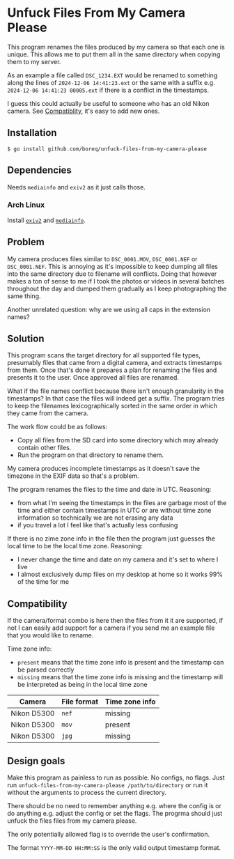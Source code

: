 # Unfuck Files From My Camera Please

This program renames the files produced by my camera so that each one is unique.
This allows me to put them all in the same directory when copying them to my
server.

As an example a file called `DSC_1234.EXT` would be renamed to something along
the lines of `2024-12-06 14:41:23.ext` or the same with a suffix e.g.
`2024-12-06 14:41:23 00005.ext` if there is a conflict in the timestamps.

I guess this could actually be useful to someone who has an old Nikon camera.
See [Compatiblity](#compatibility), it's easy to add new ones.

## Installation

    $ go install github.com/boreq/unfuck-files-from-my-camera-please

## Dependencies 

Needs `mediainfo` and `exiv2` as it just calls those.

### Arch Linux

Install [`exiv2`](https://archlinux.org/packages/extra/x86_64/exiv2/) and
[`mediainfo`](https://archlinux.org/packages/extra/x86_64/mediainfo/). 

## Problem

My camera produces files similar to `DSC_0001.MOV`, `DSC_0001.NEF` or
`DSC_0001.NEF`. This is annoying as it's impossible to keep dumping all files
into the same directory due to filename will conflicts. Doing that however makes
a ton of sense to me if I took the photos or videos in several batches
throughout the day and dumped them gradually as I keep photographing the same
thing. 

Another unrelated question: why are we using all caps in the extension names?

## Solution

This program scans the target directory for all supported file types, presumably
files that came from a digital camera, and extracts timestamps from them.  Once
that's done it prepares a plan for renaming the files and presents it to the
user. Once approved all files are renamed.

What if the file names conflict because there isn't enough granularity in the
timestamps? In that case the files will indeed get a suffix. The program tries
to keep the filenames lexicographically sorted in the same order in which they
came from the camera.

The work flow could be as follows:
- Copy all files from the SD card into some directory which may already contain
other files.
- Run the program on that directory to rename them.

My camera produces incomplete timestamps as it doesn't save the timezone in the
EXIF data so that's a problem.

The program renames the files to the time and date in UTC. Reasoning:
- from what I'm seeing the timestamps in the files are garbage most of the time
  and either contain timestamps in UTC or are without time zone information so
  technically we are not erasing any data
- if you travel a lot I feel like that's actually less confusing

If there is no zime zone info in the file then the program just guesses the
local time to be the local time zone. Reasoning:
- I never change the time and date on my camera and it's set to where I live
- I almost exclusively dump files on my desktop at home so it works 99% of the
  time for me

## Compatibility

If the camera/format combo is here then the files from it it are supported, if
not I can easily add support for a camera if you send me an example file that
you would like to rename. 

Time zone info:
- `present` means that the time zone info is present and the timestamp can be parsed correctly
- `missing` means that the time zone info is missing and the timestamp will be interpreted as being in the local time zone

| Camera | File format | Time zone info | 
| --- | --- | --- |
| Nikon D5300 | `nef` | missing |
| Nikon D5300 | `mov` | present |
| Nikon D5300 | `jpg` | missing |


## Design goals

Make this program as painless to run as possible. No configs, no flags. Just
run `unfuck-files-from-my-camera-please /path/to/directory` or run it without
the arguments to process the current directory.

There should be no need to remember anything e.g. where the config is or do
anything e.g. adjust the config or set the flags. The progrma should just
unfuck the files files from my camera please. 

The only potentially allowed flag is to override the user's confirmation.

The format `YYYY-MM-DD HH:MM:SS` is the only valid output timestamp format.
